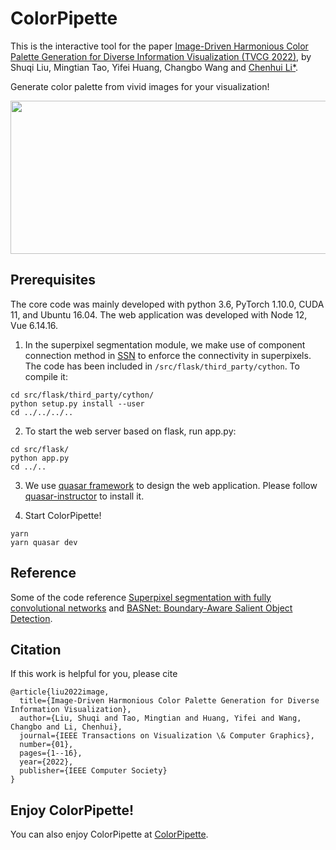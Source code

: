 # ColorPipette

This is the interactive tool for the paper [Image-Driven Harmonious Color Palette Generation for Diverse Information Visualization (TVCG 2022)](https://ieeexplore.ieee.org/document/9969167), by Shuqi Liu, Mingtian Tao, Yifei Huang, Changbo Wang and [Chenhui Li*](http://chenhui.li/).

Generate color palette from vivid images for your visualization!

<img src="https://i.postimg.cc/X71zZt1S/image.png" width=550 height=245>

## Prerequisites
The core code was mainly developed with python 3.6, PyTorch 1.10.0, CUDA 11, and Ubuntu 16.04.
The web application was developed with Node 12, Vue 6.14.16.

1. In the superpixel segmentation module, we make use of component connection method in [SSN](http://github.com/NVlabs/ssn_superpixels) to enforce the connectivity in superpixels. The code has been included in ```/src/flask/third_party/cython```. To compile it:
```
cd src/flask/third_party/cython/
python setup.py install --user
cd ../../../..
```

2. To start the web server based on flask, run app.py:
```
cd src/flask/
python app.py
cd ../..
```

3. We use [quasar framework](https://quasar.dev/) to design the web application. Please follow [quasar-instructor](https://quasar.dev/start/quasar-cli) to install it.

4. Start ColorPipette!
```
yarn
yarn quasar dev
```

## Reference
Some of the code reference [Superpixel segmentation with fully convolutional networks](https://github.com/fuy34/superpixel_fcn) and [BASNet: Boundary-Aware Salient Object Detection](https://github.com/xuebinqin/BASNet).

## Citation
If this work is helpful for you, please cite
```
@article{liu2022image,
  title={Image-Driven Harmonious Color Palette Generation for Diverse Information Visualization},
  author={Liu, Shuqi and Tao, Mingtian and Huang, Yifei and Wang, Changbo and Li, Chenhui},
  journal={IEEE Transactions on Visualization \& Computer Graphics},
  number={01},
  pages={1--16},
  year={2022},
  publisher={IEEE Computer Society}
}
```

## Enjoy ColorPipette!
You can also enjoy ColorPipette at [ColorPipette](http://47.243.22.82:8080).
